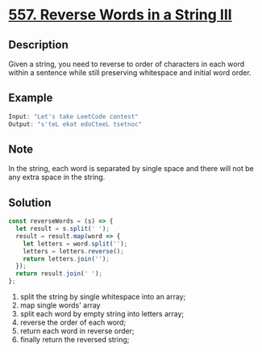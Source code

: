 # [557. Reverse Words in a String III](https://leetcode.com/problems/reverse-words-in-a-string-iii/description/)

## Description

Given a string, you need to reverse to order of characters in each word within a sentence while still preserving whitespace and initial word order.  

## Example

```javascript
Input: "Let's take LeetCode contest"
Output: "s'teL ekat edoCteeL tsetnoc"
```

## Note

In the string, each word is separated by single space and there will not be any extra space in the string.  

## Solution

```javascript
const reverseWords = (s) => {
  let result = s.split(' ');
  result = result.map(word => {
    let letters = word.split('');
    letters = letters.reverse();
    return letters.join('');
  });
  return result.join(' ');
};
```

1. split the string by single whitespace into an array;
2. map single words' array
3. split each word by empty string into letters array;
4. reverse the order of each word;
5. return each word in reverse order;
6. finally return the reversed string;